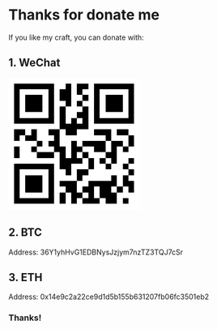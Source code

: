 # Thanks for donate me
If you like my craft, you can donate with:
## 1. WeChat
![AC](test.png)

## 2. BTC
Address: 36Y1yhHvG1EDBNysJzjym7nzTZ3TQJ7cSr

## 3. ETH
Address: 0x14e9c2a22ce9d1d5b155b631207fb06fc3501eb2

### Thanks!
